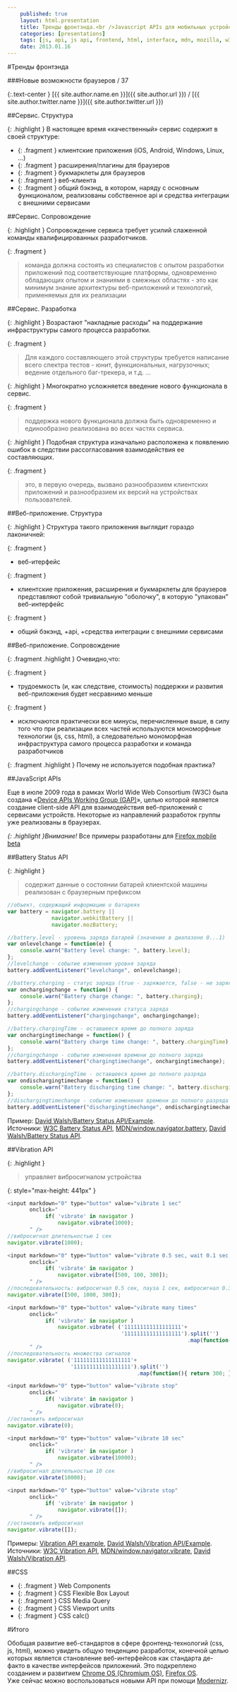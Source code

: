 ```yaml
---
    published: true
    layout: html.presentation
    title: Тренды фронтэнда.<br />Javascript APIs для мобильных устройств
    categories: [presentations]
    tags: [js, api, js api, frontend, html, interface, mdn, mozilla, w3c]
    date: 2013.01.16
---
```



<section markdown="1">

#Тренды фронтэнда

###Новые возможности браузеров / 37

{:.text-center }
[{{ site.author.name.en }}]({{ site.author.url }}) / [{{ site.author.twitter.name }}]({{ site.author.twitter.url }})

</section>


<section markdown="1">

##Сервис. Структура

{: .highlight }
В настоящее время &laquo;качественный&raquo; сервис содержит в своей структуре:

* {: .fragment } клиентские приложения (iOS, Android, Windows, Linux, ...)
* {: .fragment } расширения/плагины для браузеров
* {: .fragment } букмарклеты для браузеров
* {: .fragment } веб-клиента
* {: .fragment } общий бэкэнд, в котором, наряду с основным функционалом, реализованы собственное api и средства интеграции с внешними сервисами

</section>


<section markdown="1">

##Сервис. Сопровождение

{: .highlight }
Сопровождение сервиса требует усилий слаженной команды квалифицированных разработчиков.

{: .fragment }
> команда должна состоять из специалистов с опытом разработки приложений под соответствующие платформы, одновременно обладающих опытом и знаниями в смежных областях - это как минимум знание архитектуры веб-приложений и технологий, применяемых для их реализации

</section>


<section markdown="1">

##Сервис. Разработка

{: .highlight }
Возрастают "накладные расходы" на поддержание инфраструктуры самого процесса разработки.

{: .fragment }
> Для каждого составляющего этой структуры требуется написание всего спектра тестов - юнит, функциональных, нагрузочных; ведение отдельного баг-трекера, и т.д. ...

{: .highlight }
Многократно усложняется введение нового функционала в сервис.

{: .fragment }
> поддержка нового функционала должна быть одновременно и единообразно реализована во всех частях сервиса.

{: .highlight }
Подобная структура изначально расположена к появлению ошибок в следствии рассогласования взаимодействия ее составляющих.

{: .fragment }
> это, в первую очередь, вызвано разнообразием клиентских приложений и разнообразием их версий на устройствах пользователей.

</section>


<section markdown="1">

##Веб-приложение. Структура

{: .highlight }
Структура такого приложения выглядит гораздо лаконичней:

{: .fragment }
* веб-итерфейс

{: .fragment }
* клиентские приложения, расширения и букмарклеты для браузеров представляют собой тривиальную "оболочку", в которую "упакован" веб-интерфейс

{: .fragment }
* общий бэкэнд, +api, +средства интеграции с внешними сервисами

</section>


<section markdown="1">

##Веб-приложение. Сопровождение

{: .fragment .highlight }
Очевидно,что:

{: .fragment }
* трудоемкость (и, как следствие, стоимость) поддержки и развития веб-приложения будет несравнимо меньше

{: .fragment }
* исключаются практически все минусы, перечисленные выше, в силу того что при реализации всех частей используются мономорфные технологии (js, css, html), а следовательно мономорфная инфраструктура самого процесса разработки и команда разработчиков  


{: .fragment .highlight }
Почему не используется подобная практика?

</section>


<section markdown="1">

##JavaScript APIs

Еще в июле 2009 года в рамках World Wide Web Consortium (W3C) была создана &laquo;[Device APIs Working Group (GAP)](http://www.w3.org/2009/dap/)&raquo;, целью которой является создание client-side API для взаимодействия веб-приложений с сервисами устройств. Некоторые из направлений разработок группы уже реализованы в браузерах.  

*{: .highlight }Внимание!*
Все примеры разработаны для [Firefox mobile beta](https://play.google.com/store/apps/details?id=org.mozilla.firefox_beta)

</section>



<!-- Battery Status API -->

<section markdown="1">

##Battery Status API

{: .highlight }
> содержит данные о состоянии батарей клиентской машины
> реализован с браузерным префиксом

~~~js
//объект, содержащий информацию о батареях
var battery = navigator.battery ||
              navigator.webkitBattery ||
              navigator.mozBattery;

//battery.level - уровень заряда батарей (значение в диапазоне 0...1)
var onlevelchange = function(e) {
    console.warn("Battery level change: ", battery.level);
};
//levelchange - событие изменения уровня заряда
battery.addEventListener("levelchange", onlevelchange);

//battery.charging - статус заряда (true - заряжается, false - не заряжается)
var onchargingchange = function() {
    console.warn("Battery charge change: ", battery.charging);
};
//chargingchange - событие изменения статуса заряда
battery.addEventListener("chargingchange", onchargingchange);

//battery.chargingTime - оставшееся время до полного заряда
var onchargingtimechange = function() {
    console.warn("Battery charge time change: ", battery.chargingTime);
};
//chargingchange - событие изменения времени до полного заряда
battery.addEventListener("chargingtimechange", onchargingtimechange);

//battery.dischargingTime - оставшееся время до полного разряда
var ondischargingtimechange = function() {
    console.warn("Battery discharging time change: ", battery.dischargingTime);
};
//dischargingtimechange - событие изменения времени до полного разряда
battery.addEventListener("dischargingtimechange", ondischargingtimechange);
~~~

Пример: [David Walsh/Battery Status API/Example](http://davidwalsh.name/demo/battery-api.php).  
Источники:
[W3C Battery Status API](http://www.w3.org/TR/battery-status/),
[MDN/window.navigator.battery](https://developer.mozilla.org/en-US/docs/DOM/window.navigator.battery),
[David Walsh/Battery Status API](http://davidwalsh.name/battery-api).

</section>

<section markdown="1">

##Vibration API

{: .highlight }
> управляет вибросигналом устройства

{: style="max-height: 441px" }
~~~js
<input markdown="0" type="button" value="vibrate 1 sec"
       onclick="
            if( 'vibrate' in navigator )
                navigator.vibrate(1000);
       " />
//вибросигнал длительностью 1 сек
navigator.vibrate(1000);

<input markdown="0" type="button" value="vibrate 0.5 sec, wait 0.1 sec, vibrate 0.3 sec"
       onclick="
            if( 'vibrate' in navigator )
                navigator.vibrate([500, 100, 300]);
       " />
//последовательность: вибросигнал 0.5 сек, пауза 1 сек, вибросигнал 0.3 сек
navigator.vibrate([500, 1000, 300]);

<input markdown="0" type="button" value="vibrate many times"
       onclick="
            if( 'vibrate' in navigator )
                navigator.vibrate( ('111111111111111111'+
                                    '111111111111111111').split('')
                                                         .map(function(){ return 300;}) )
       " />
//последовательность множества сигналов
navigator.vibrate( ('111111111111111111'+
                    '111111111111111111').split('')
                                         .map(function(){ return 300; }) );

<input markdown="0" type="button" value="vibrate stop"
       onclick="
            if( 'vibrate' in navigator )
                navigator.vibrate(0);
       " />
//остановить вибросигнал
navigator.vibrate(0);

<input markdown="0" type="button" value="vibrate 10 sec"
       onclick="
            if( 'vibrate' in navigator )
                navigator.vibrate(10000);
       " />
//вибросигнал длительностью 10 сек
navigator.vibrate(10000);

<input markdown="0" type="button" value="vibrate stop"
       onclick="
            if( 'vibrate' in navigator )
                navigator.vibrate([]);
       " />
//остановить вибросигнал
navigator.vibrate([]);
~~~

Примеры:
[Vibration API example](https://c9.io/sergeymakoveev/examples/workspace/2013.01.trends-of-frontend/api.vibration.html),
[David Walsh/Vibration API/Example](http://davidwalsh.name/demo/vibrate.php).  
Источники:
[W3C Vibration API](http://www.w3.org/TR/vibration/),
[MDN/window.navigator.vibrate](https://developer.mozilla.org/en-US/docs/DOM/window.navigator.vibrate),
[David Walsh/Vibration API](http://davidwalsh.name/vibration-api).

</section>


<section markdown="1">

##CSS

* {: .fragment } Web Components
* {: .fragment } CSS Flexible Box Layout
* {: .fragment } CSS Media Query
* {: .fragment } CSS Viewport units
* {: .fragment } CSS calc()

</section>


<section markdown="1">

#Итого

Обобщая развитие веб-стандартов в сфере фронтенд-технологий (css, js, html), можно увидеть общую тенденцию разработок, конечной целью которых является становление веб-интерфейсов как стандарта де-факто в качестве интерфейсов приложений. Это подкреплено созданием и развитием [Chrome OS (Chromium OS)](http://www.chromium.org/chromium-os/), [Firefox OS](http://www.mozilla.org/en-US/firefoxos/).  
Уже сейчас можно воспользоваться новыми API при помощи [Modernizr](http://modernizr.com/download/).

</section>
